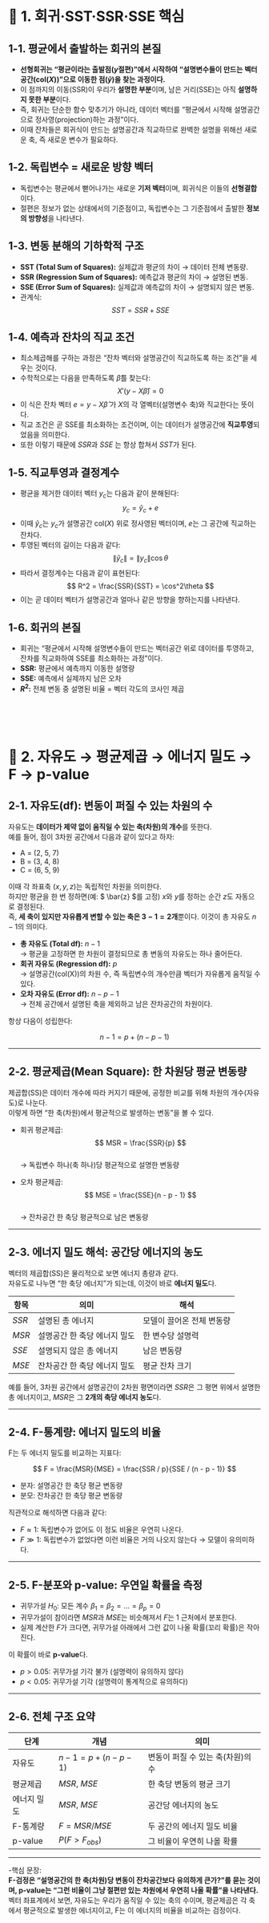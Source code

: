 # 📌 1. 회귀·SST·SSR·SSE 핵심

## 1-1. 평균에서 출발하는 회귀의 본질
- **선형회귀는 “평균이라는 출발점($y$절편)”에서 시작하여 “설명변수들이 만드는 벡터 공간($\mathrm{col}(X)$)”으로 이동한 점($\hat y$)을 찾는 과정이다.**  
- 이 점까지의 이동(SSR)이 우리가 **설명한 부분**이며, 남은 거리(SSE)는 아직 **설명하지 못한 부분**이다.  
- 즉, 회귀는 단순한 함수 맞추기가 아니라, 데이터 벡터를 “평균에서 시작해 설명공간으로 정사영(projection)하는 과정”이다.
- 이때 잔차들은 회귀식이 만드는 설명공간과 직교하므로 완벽한 설명을 위해선 새로운 축, 즉 새로운 변수가 필요하다.

## 1-2. 독립변수 = 새로운 방향 벡터
- 독립변수는 평균에서 뻗어나가는 새로운 **기저 벡터**이며, 회귀식은 이들의 **선형결합**이다.  
- 절편은 정보가 없는 상태에서의 기준점이고, 독립변수는 그 기준점에서 출발한 **정보의 방향성**을 나타낸다.

## 1-3. 변동 분해의 기하학적 구조
- **SST (Total Sum of Squares):** 실제값과 평균의 차이 → 데이터 전체 변동량.  
- **SSR (Regression Sum of Squares):** 예측값과 평균의 차이 → 설명된 변동.  
- **SSE (Error Sum of Squares):** 실제값과 예측값의 차이 → 설명되지 않은 변동.  
- 관계식:  
  $$
  SST = SSR + SSE
  $$

## 1-4. 예측과 잔차의 직교 조건
- 최소제곱해를 구하는 과정은 “잔차 벡터와 설명공간이 직교하도록 하는 조건”을 세우는 것이다.  
- 수학적으로는 다음을 만족하도록 $\hat\beta$를 찾는다:
  $$
  X'(y - X\hat\beta) = 0
  $$
- 이 식은 잔차 벡터 $e = y - X\hat\beta$ 가 $X$의 각 열벡터(설명변수 축)와 직교한다는 뜻이다.  
- 직교 조건은 곧 SSE를 최소화하는 조건이며, 이는 데이터가 설명공간에 **직교투영**되었음을 의미한다.
- 또한 이렇기 때문에 $SSR$과 $SSE$ 는 항상 합쳐서 $SST$가 된다.

## 1-5. 직교투영과 결정계수
- 평균을 제거한 데이터 벡터 $y_c$는 다음과 같이 분해된다:
  $$
  y_c = \hat{y}_c + e
  $$
- 이때 $\hat{y}_c$는 $y_c$가 설명공간 $\mathrm{col}(X)$ 위로 정사영된 벡터이며, $e$는 그 공간에 직교하는 잔차다.  
- 투영된 벡터의 길이는 다음과 같다:
  $$
  \|\hat y_c\| = \|y_c\|\cos\theta
  $$
- 따라서 결정계수는 다음과 같이 표현된다:
  $$
  R^2 = \frac{SSR}{SST} = \cos^2\theta
  $$
- 이는 곧 데이터 벡터가 설명공간과 얼마나 같은 방향을 향하는지를 나타낸다.

## 1-6. 회귀의 본질
- 회귀는 “평균에서 시작해 설명변수들이 만드는 벡터공간 위로 데이터를 투영하고, 잔차를 직교화하여 SSE를 최소화하는 과정”이다.  
- **SSR:** 평균에서 예측까지 이동한 설명량  
- **SSE:** 예측에서 실제까지 남은 오차  
- **$R^2$:** 전체 변동 중 설명된 비율 = 벡터 각도의 코사인 제곱

<br>
<br>
<br>

# 📌 2. 자유도 → 평균제곱 → 에너지 밀도 → F → p-value 

## 2-1. 자유도(df): 변동이 퍼질 수 있는 차원의 수

자유도는 **데이터가 제약 없이 움직일 수 있는 축(차원)의 개수**를 뜻한다.  
예를 들어, 점이 3차원 공간에서 다음과 같이 있다고 하자:

- A = (2, 5, 7)  
- B = (3, 4, 8)  
- C = (6, 5, 9)

이때 각 좌표축 $(x, y, z)$는 독립적인 차원을 의미한다.  
하지만 평균을 한 번 정하면(예: $ \bar{z} $를 고정) $x$와 $y$를 정하는 순간 $z$도 자동으로 결정된다.  
즉, **세 축이 있지만 자유롭게 변할 수 있는 축은 $3 - 1 = 2$개**뿐이다. 이것이 총 자유도 $n - 1$의 의미다.

- **총 자유도 (Total df):** $n - 1$  
  → 평균을 고정하면 한 차원이 결정되므로 총 변동의 자유도는 하나 줄어든다.
- **회귀 자유도 (Regression df):** $p$  
  → 설명공간(col(X))의 차원 수, 즉 독립변수의 개수만큼 벡터가 자유롭게 움직일 수 있다.
- **오차 자유도 (Error df):** $n - p - 1$  
  → 전체 공간에서 설명된 축을 제외하고 남은 잔차공간의 차원이다.

항상 다음이 성립한다:

$$
n - 1 = p + (n - p - 1)
$$

---

## 2-2. 평균제곱(Mean Square): 한 차원당 평균 변동량

제곱합(SS)은 데이터 개수에 따라 커지기 때문에, 공정한 비교를 위해 차원의 개수(자유도)로 나눈다.  
이렇게 하면 “한 축(차원)에서 평균적으로 발생하는 변동”을 볼 수 있다.

- 회귀 평균제곱:  
  $$
  MSR = \frac{SSR}{p}
  $$  
  → 독립변수 하나(축 하나)당 평균적으로 설명한 변동량

- 오차 평균제곱:  
  $$
  MSE = \frac{SSE}{n - p - 1}
  $$  
  → 잔차공간 한 축당 평균적으로 남은 변동량

---

## 2-3. 에너지 밀도 해석: 공간당 에너지의 농도

벡터의 제곱합(SS)은 물리적으로 보면 에너지 총량과 같다.  
자유도로 나누면 “한 축당 에너지”가 되는데, 이것이 바로 **에너지 밀도**다.

| 항목 | 의미 | 해석 |
|------|------|------|
| $SSR$ | 설명된 총 에너지 | 모델이 끌어온 전체 변동량 |
| $MSR$ | 설명공간 한 축당 에너지 밀도 | 한 변수당 설명력 |
| $SSE$ | 설명되지 않은 총 에너지 | 남은 변동량 |
| $MSE$ | 잔차공간 한 축당 에너지 밀도 | 평균 잔차 크기 |

예를 들어, 3차원 공간에서 설명공간이 2차원 평면이라면 $SSR$은 그 평면 위에서 설명한 총 에너지이고, $MSR$은 그 **2개의 축당 에너지 농도**다.

---

## 2-4. F-통계량: 에너지 밀도의 비율

F는 두 에너지 밀도를 비교하는 지표다:

$$
F = \frac{MSR}{MSE} = \frac{SSR / p}{SSE / (n - p - 1)}
$$

- 분자: 설명공간 한 축당 평균 변동량  
- 분모: 잔차공간 한 축당 평균 변동량  

직관적으로 해석하면 다음과 같다:

- $F \approx 1$: 독립변수가 없어도 이 정도 비율은 우연히 나온다.  
- $F \gg 1$: 독립변수가 없었다면 이런 비율은 거의 나오지 않는다 → 모델이 유의미하다.

---

## 2-5. F-분포와 p-value: 우연일 확률을 측정

- 귀무가설 $H_0$: 모든 계수 $\beta_1 = \beta_2 = \dots = \beta_p = 0$  
- 귀무가설이 참이라면 $MSR$과 $MSE$는 비슷해져서 $F$는 1 근처에서 분포한다.
- 실제 계산한 $F$가 크다면, 귀무가설 아래에서 그런 값이 나올 확률(꼬리 확률)은 작아진다.

이 확률이 바로 **p-value**다.

- $p > 0.05$: 귀무가설 기각 불가 (설명력이 유의하지 않다)  
- $p < 0.05$: 귀무가설 기각 (설명력이 통계적으로 유의하다)

---

## 2-6. 전체 구조 요약

| 단계 | 개념 | 의미 |
|------|------|------|
| 자유도 | $n - 1 = p + (n - p - 1)$ | 변동이 퍼질 수 있는 축(차원)의 수 |
| 평균제곱 | $MSR$, $MSE$ | 한 축당 변동의 평균 크기 |
| 에너지 밀도 | $MSR$, $MSE$ | 공간당 에너지의 농도 |
| F-통계량 | $F = MSR / MSE$ | 두 공간의 에너지 밀도 비율 |
| p-value | $P(F > F_{obs})$ | 그 비율이 우연히 나올 확률 |

---

-핵심 문장:  
**F-검정은 “설명공간의 한 축(차원)당 변동이 잔차공간보다 유의하게 큰가?”를 묻는 것이며, p-value는 “그런 비율이 그냥 절편만 있는 차원에서 우연히 나올 확률”을 나타낸다.**  
벡터 좌표계에서 보면, 자유도는 우리가 움직일 수 있는 축의 수이며, 평균제곱은 각 축에서 평균적으로 발생한 에너지이고, F는 이 에너지의 비율을 비교하는 검정이다.

<br>
<br>
<br>

# 📌 3. t-분포, p-value, 그리고 전체 모형 유의성의 의미

## 3-1. 전체 모형의 유의성과 개별 변수의 유의성은 다르다

회귀 분석에서 F-검정은 다음의 귀무가설을 세운다:

- $H_0$: 모든 계수 $\beta_1 = \beta_2 = \dots = \beta_p = 0$ (즉, 어떤 변수도 필요 없다)

이 검정은 **"모델 전체가 평균 예측보다 유의하게 나은가?"**를 묻는다.  
따라서 $R^2$가 작거나 개별 변수의 t-값이 유의하지 않아도,  
**변수 전체가 함께 평균 예측을 넘어서는 설명력을 보이면 F-검정에서는 유의미**하다고 판단된다.

예시:

- $R^2 = 0.03$ (설명력은 낮음)  
- 그러나 $p < 0.05$ (F-검정 유의) → 평균만 쓰는 모델보다 낫다는 뜻

이는 곧 "작은 효과라도 우연히 일어날 확률이 매우 낮으면 전체 모델은 유의미하다"는 것을 의미한다.

---

## 3-2. 표준오차와 t-통계량의 의미

개별 변수의 유의성을 판단할 때 우리는 다음 검정을 수행한다:

- $H_0: \beta_i = 0$

그리고 t-통계량을 계산한다:

- $t = \dfrac{\hat{\beta}_i}{SE(\hat{\beta}_i)}$

여기서 표준오차 $SE(\hat{\beta}_i)$는 **계수 추정값의 불확실성**을 나타낸다.

- 잔차 분산 $\sigma^2$가 클수록 → 데이터가 산개 → 불확실성 ↑  
- 독립변수 분산이 작을수록 → 정보 부족 → 불확실성 ↑

따라서 $t$는 단순한 크기 비교가 아니라 **"신호 대 잡음 비율"**이다.  
$|t|$가 클수록 계수가 단순한 우연이 아니라 실제 효과일 가능성이 높아진다.

---

## 3-3. t-분포의 탄생

우리가 모르는 모집단 분산 $\sigma^2$를 표본으로부터 추정하기 때문에  
분모(표준오차)는 확률적으로 흔들리는 값이 된다.  
이로 인해 정규분포보다 꼬리가 두꺼운 **t-분포**가 등장한다.

- 자유도가 작을수록 → 표본 분산의 변동성 ↑ → 꼬리 두꺼움  
- 자유도가 커질수록 → 표본 분산이 안정 → 정규분포에 수렴

자유도는 $n - p - 1$이며, 이는 “모수 추정에 사용한 축의 개수(p+1)”를 제외한 정보량을 의미한다.

---

## 3-4. p-value의 확률적 의미

계산된 $t$를 t-분포 위에 올려놓고 해석한다:

- $p$는 “귀무가설이 참이라면 이 정도 혹은 더 극단적인 $t$값이 나올 확률”이다.  
- $p < 0.05$라면, “이건 우연히 생길 가능성이 5% 미만” → 귀무가설 기각

즉, $p$는 단순히 “작다/크다”가 아니라,  
**“데이터가 우연으로 설명되기 어려울 정도로 특이하다”**를 의미한다.

---

## 3-5. 전체 구조 요약

| 검정 | 질문 | 귀무가설 | 통계량 | 해석 |
|------|------|----------|--------|------|
| F-검정 | 모델 전체가 유의한가? | $\beta_1 = \cdots = \beta_p = 0$ | $F = MSR / MSE$ | 평균 모델보다 나으면 유의미 |
| t-검정 | 특정 계수가 유의한가? | $\beta_i = 0$ | $t = \hat{\beta}_i / SE(\hat{\beta}_i)$ | 특정 축이 의미 있는가 |

---

-핵심 요약:

- 전체 모형은 개별 변수 유의성과 무관하게 유의할 수 있다.  
- t-검정은 계수의 “신호 대 잡음 비율”을 통해 개별 변수가 의미 있는지 판단한다.  
- t-분포는 표본 분산의 불확실성 때문에 등장하며, 자유도가 클수록 정규분포에 가까워진다.  
- p-value는 “귀무가설이 참일 때 이 정도 결과가 나올 확률”을 뜻하며, 작을수록 우연의 가능성이 낮다.

<br>
<br>
<br>

# 📌 4. 자유도 → MSE → 표준오차(SE) → t·F 검정으로 이어지는 구조

## 4-1. 추정이란 “축을 고정한다”는 뜻이다

회귀 분석에서 어떤 파라미터를 **추정한다**는 것은 단순히 계산했다는 뜻이 아니라,  
데이터가 움직일 수 있는 차원을 하나 줄였다는 의미이다.  
예를 들어:

- 평균 하나를 추정 → 자유도 1 소모 → 자유도 = n - 1  
- 절편과 기울기 두 개를 추정 → 자유도 2 소모 → 자유도 = n - 2  
- 절편 + p개의 계수를 추정 → 자유도 (p + 1) 소모 → 자유도 = n - p - 1

즉, **추정 = 제약 부여 = 자유도 감소**라는 구조가 항상 성립한다.

---

## 4-2. SSE에서 MSE로: 자유도 반영한 오차 분산 추정

잔차 제곱합(SSE)은 모델이 설명하지 못한 변동량을 나타낸다:

- SSE = Σ(yᵢ - ŷᵢ)²

하지만 이 자체로는 데이터 수나 추정된 파라미터 개수를 고려하지 않기 때문에,  
공정한 비교를 위해 잔차의 자유도로 나눈 평균 제곱오차(MSE)를 사용한다:

- MSE = SSE / (n - p - 1)

여기서 (n - p - 1)은 모델이 추정한 파라미터 수(p + 1)를 제외하고 잔차가 자유롭게 움직일 수 있는 차원이다.  
즉, MSE는 “잔차 한 축당 평균 변동”이며, 오차 분산의 표본 추정량이다.

---

## 4-3. 표준오차(SE): 불확실성의 크기

계수 추정값은 표본마다 달라지므로 불확실성을 가진다.  
이 불확실성을 정량화한 것이 표준오차(SE)이며, 다음과 같이 계산된다:

- Var(β̂) = MSE × (XᵀX)⁻¹  
- SE(β̂) = √Var(β̂)

즉, 표준오차는 두 가지 정보로 만들어진다:

1. **MSE** – 잔차 변동의 크기 (데이터의 불확실성)  
2. **(XᵀX)⁻¹** – 독립변수의 정보량 (분산·공분산 구조)

MSE가 클수록, 또는 X의 정보가 부족할수록 SE는 커진다.  
SE가 크다는 것은 계수가 표본마다 요동친다는 뜻이다.

---

## 4-4. t-검정의 분모가 SE인 이유

t-검정은 계수의 절대 크기가 아니라 **신호 대 잡음 비율**을 본다:

- t = β̂ᵢ / SE(β̂ᵢ)

SE가 바로 그 “잡음”이다.  
즉, MSE에서 출발한 표준오차를 통해 계수가 단순히 커서 유의한 것인지,  
아니면 표본의 불확실성을 고려해도 여전히 크다고 말할 수 있는지를 판단한다.

이때 SE의 근원은 MSE이며, MSE의 근원은 SSE이고, SSE의 자유도는 “추정된 파라미터 개수”로부터 온다.  
모든 것이 연결되어 있다.

---

## 4-5. F-검정의 분모도 MSE인 이유

F-검정은 설명된 변동과 설명되지 않은 변동의 평균 에너지를 비교한다:

- F = (SSR / p) / (SSE / (n - p - 1))

여기서 SSE / (n - p - 1)이 바로 MSE이며, “잔차 1차원당 평균 변동”이다.  
단순히 SSE를 비교하는 대신, 자유도를 고려한 평균 에너지로 비교해야 모델 간 공정한 판단이 가능하다.

- SSR / p → 설명된 변동의 평균 (축 하나당 설명력)  
- SSE / (n - p - 1) → 설명되지 않은 변동의 평균 (잔차 1축당 변동)

이 비교를 통해 모델이 단순히 우연히 좋은 것인지, 진짜로 설명력이 있는지를 알 수 있다.

---

## 4-6. 전체 구조 요약

회귀의 통계 검정은 아래처럼 하나의 흐름으로 연결된다:

1. **추정**: 파라미터를 고정 → 자유도 감소  
2. **SSE**: 설명되지 않은 총 변동  
3. **MSE**: SSE를 자유도로 나눈 평균 변동  
4. **SE**: MSE를 기반으로 계수의 불확실성 계산  
5. **t**: 계수 / SE → 개별 변수 유의성 판단  
6. **F**: (SSR/p) / (SSE/(n-p-1)) → 전체 모델 유의성 판단

---

-핵심 문장:

> 회귀에서 자유도, 잔차, MSE, 표준오차, t·F 통계량은 모두 하나의 수학적 고리 위에 있다.  
> 파라미터를 추정하는 순간 자유도가 줄고, 그 줄어든 자유도를 기준으로 변동을 평균화한 값이 MSE이며,  
> 이 MSE가 다시 표준오차와 검정 통계량을 만들어낸다.

<br>
<br>
<br>

# 📌 5. 공선성, (XᵀX), 고유값·고유벡터, 조건수

## 5-1. (XᵀX)는 데이터 공간의 기하학이다

회귀에서 등장하는 (XᵀX)는 단순한 계산용 행렬이 아니다.  
이 행렬은 독립변수들이 만드는 **데이터 공간의 구조**를 그대로 담고 있다.

- **대각 원소**: 각 변수의 제곱합 → “변수의 분산(퍼짐 정도)”  
- **비대각 원소**: 두 변수의 곱의 합 → “변수 간 공분산(함께 움직임)”

즉, (XᵀX)는 데이터가 어떻게 퍼져 있고 서로 어떤 각도로 기울어져 있는지를 보여주는 **공간의 지도**다.

---

## 5-2. 기울기(geometry)와 공선성

데이터 공간의 축(변수 벡터)이 서로 직각이라면(내적=0), 각 변수는 독립적인 정보를 제공한다.  
하지만 두 벡터가 서로 평행하거나 매우 가까운 방향이라면 정보가 겹친다.

- 축이 직각 → 정보 독립 → 공간이 안정 → 추정 안정  
- 축이 평행 → 정보 중복 → 공간이 기울어짐 → 추정 불안정

이렇게 축이 기울어져 있을 때, (XᵀX)는 **특이(singular)**에 가까워지고 역행렬이 불안정해진다.  
이는 계수 추정 β̂가 데이터의 작은 변화에도 크게 흔들린다는 뜻이다.

---

## 5-3. 기하학적 의미: 좌표계가 찌그러진다

벡터 공간을 좌표계로 보면, 변수들이 직교할 때는 좌표 분리가 쉽다.  
하지만 축이 기울어져 있으면 하나의 좌표를 바꾸는 것이 다른 좌표에도 영향을 준다.  
이는 회귀계수 추정이 “민감한 좌표 해석”이 되는 것을 의미한다.

예시:

- 축이 독립적이면: β₁, β₂ 각각이 독립적으로 y를 설명  
- 축이 기울어져 있으면: β₁과 β₂의 영향이 섞여서 정확히 분리하기 어렵다

---

## 5-4. 고유값·고유벡터란 무엇인가

행렬 A(예: XᵀX)는 벡터를 변형하는 기계라고 생각할 수 있다.  
보통 벡터는 행렬을 곱하면 방향이 바뀌지만, 아주 특별한 방향에서는 방향이 바뀌지 않고 길이만 변한다.  
그 **방향이 고유벡터(eigenvector)**이고, **길이 변화 비율이 고유값(eigenvalue)**이다.

- 고유벡터 v: 행렬 변환 후에도 방향이 변하지 않는 벡터  
- 고유값 λ: 그 벡터가 늘어나거나 줄어드는 비율 (스칼라)

고유값 문제의 정의는 다음 한 줄이다:

```
A v = λ v
```

여기서 A는 행렬, v는 고유벡터(벡터), λ는 고유값(스칼라)이다.  
이 식은 “행렬이 벡터를 λ배만큼 늘이거나 줄이되 방향은 바꾸지 않는다”는 것을 뜻한다.

---

## 5-5. 왜 det(A - λI) = 0을 푸는가

고유값·고유벡터를 구하기 위해 다음 과정을 따른다:

1. 정의에서 시작: A v = λ v  
2. (A - λI)v = 0 으로 정리  
3. 영벡터(0벡터) 외의 해가 존재하려면 det(A - λI) = 0 이어야 함  
4. 이 조건을 풀면 λ(고유값)를 얻는다  
5. 얻은 λ를 다시 넣고 (A - λI)v = 0을 풀면 v(고유벡터)를 얻는다

즉, det(A - λI) = 0을 푸는 이유는 “0이 아닌 해가 존재하는 조건”을 찾기 위해서이다.  
그 조건이 바로 고유값 조건이며, 이때의 v가 고유벡터다.

---

## 5-6. 실제 계산 예시

다음과 같은 행렬 A를 생각하자:

```
A =
[ 2   1 ]
[ 1   2 ]
```

1) 고유값 구하기:

```
det(A - λI) = det([2-λ   1; 1   2-λ]) 
            = (2 - λ)² - 1 = λ² - 4λ + 3 = 0
```

따라서 λ₁ = 3, λ₂ = 1

2) 고유벡터 구하기:

- λ₁ = 3일 때: (A - 3I)v = 0 → [-1 1; 1 -1]v = 0 → v₁ = v₂ → 고유벡터 ∝ [1, 1]
- λ₂ = 1일 때: (A - I)v = 0 → [1 1; 1 1]v = 0 → v₁ = -v₂ → 고유벡터 ∝ [1, -1]

즉,  
- λ₁ = 3: [1, 1] 방향 → 가장 큰 변동  
- λ₂ = 1: [1, -1] 방향 → 상대적으로 작은 변동

---

## 5-7. 고유값과 정보량

고유값이 크다는 건 해당 축 방향으로 데이터가 많이 퍼져 있다는 뜻이다.  
고유값이 작다는 건 데이터가 거의 없다는 뜻이며, 그 방향에서 계수를 추정하면 불안정하다.

- 큰 고유값 → 정보가 풍부 → 추정 안정  
- 작은 고유값 → 정보가 부족 → 추정 불안정

고유값이 0이라면? → 해당 방향에는 정보가 전혀 없어 계수를 추정할 수 없다. (역행렬 존재 불가)

---

## 5-8. 조건수: 기울어진 정도를 수치화

조건수(condition number)는 (XᵀX)의 “공간이 얼마나 찌그러졌는가”를 보여주는 수치다.

```
조건수 = (가장 큰 고유값) / (가장 작은 고유값)
```

- 조건수가 작다 → 모든 방향에서 정보가 충분 → 추정 안정  
- 조건수가 크다 → 일부 방향에서 정보 부족 → 추정 민감

예:
- λ₁=3, λ₂=1 → 조건수 = 3 (양호)  
- λ₁=70, λ₂=0.03 → 조건수 ≈ 2345 (심각한 공선성)

---

## 5-9. PCA, 릿지, 라쏘로의 연결

고유값·고유벡터의 개념은 회귀 고급 기법의 기초다.

- PCA: 고유값이 큰 축만 남겨 차원을 줄임  
- 릿지 회귀: 고유값이 작은 축에 규제를 걸어 불안정을 줄임  
- 라쏘 회귀: 거의 정보 없는 축을 아예 제거하여 변수 선택

---

-핵심 문장

> (XᵀX)는 데이터 공간의 기하학이며, 고유벡터는 변하지 않는 본질적인 축이다.  
> 고유값은 각 축의 정보량을 나타내며, 작을수록 불안정성이 커진다.  
> det(A - λI) = 0을 푸는 이유는 “0이 아닌 해”가 존재하는 조건을 찾기 위함이며,  
> 그 결과가 회귀모형의 안정성, 공선성, 조건수, PCA, 정규화까지 이어진다.
